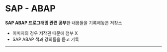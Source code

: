 # SAP - ABAP
**SAP ABAP 프로그래밍 관련 공부**한 내용들을 기록해놓은 저장소   

- 이미지의 경우 저작권 때문에 첨부 X
- SAP ABAP 책과 강의들을 듣고 기록

---


